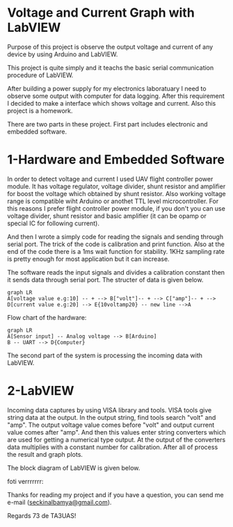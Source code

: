 # Voltage and Current Graph with LabVIEW

Purpose of this project is observe the output voltage and current of any device by using Arduino and LabVIEW.

This project is quite simply and it teachs the basic serial communication procedure of LabVIEW.

After building a power supply for my electronics laboratuary I need to observe some output with computer for data logging. After this requirement I decided to make a interface which shows voltage and current. Also this project is a homework.

There are two parts in these project. First part includes electronic and embedded software.

# 1-Hardware and Embedded Software
In order to detect voltage and current I used UAV flight controller power module. It has voltage regulator, voltage divider, shunt resistor and amplifier for boost the voltage which obtained by shunt resistor. Also working voltage range is compatible wiht Arduino or anothet TTL level microcontroller. For this reasons I prefer flight controller power module, if you don't you can use voltage divider, shunt resistor and basic amplifier (it can be opamp or special IC for following current).

And then I wrote a simply code for reading the signals and sending through serial port. The trick of the code is calibration and print function. Also at the end of the code there is a 1ms wait function for stability. 1KHz sampling rate is pretty enough for most application but it can increase.

The software reads the input signals and divides a calibration constant then it sends data through serial port. The structer of data is given below.

```mermaid
graph LR
A[voltage value e.g:10] -- + --> B["volt"]-- + --> C["amp"]-- + --> D[current value e.g:20] --> E{10voltamp20} -- new line -->A
```

Flow chart of the hardware:

```mermaid
graph LR
A[Sensor input] -- Analog voltage --> B[Arduino]
B -- UART --> D{Computer}
```

The second part of the system is processing the incoming data with LabVIEW. 

# 2-LabVIEW

Incoming data captures by using VISA library and tools. VISA tools give string data at the output. In the output string, find tools search "volt" and "amp". The output voltage value comes before "volt" and output current value comes after "amp". And then this values enter string converters which are used for getting a numerical type output. At the output of the converters data multiplies with a constant number for calibration. After all of process the result and graph plots. 

The block diagram of LabVIEW is given below.

foti verrrrrrr:

Thanks for reading my project and if you have a question, you can send me e-mail (seckinalbamya@gmail.com).

Regards
73 de TA3UAS!
